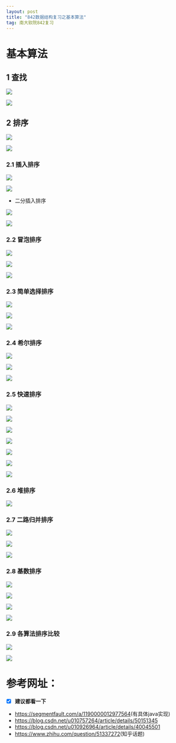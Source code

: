 ```yaml
---
layout: post
title: "842数据结构复习之基本算法"
tag: 南大软院842复习
---
```





# 基本算法

## 1 查找

![](https://ws1.sinaimg.cn/large/e93305edly1fx21qxjg0fj20hp0dm3z7.jpg)

![](https://ws1.sinaimg.cn/large/e93305edly1fx21tjc17dj20d9054748.jpg)

## 2 排序 

![](https://ws1.sinaimg.cn/large/e93305edly1fx21mea2yoj20iz09hjrx.jpg)

![](https://ws1.sinaimg.cn/large/e93305edly1fx21nluaa1j20i1050dgb.jpg)



### 2.1 插入排序

![](https://ws1.sinaimg.cn/large/e93305edly1fx21o44fqvj20hk08odfz.jpg)

![](https://ws1.sinaimg.cn/large/e93305edly1fx21odbpklj20h80cqgm4.jpg)

- 二分插入排序

![](https://ws1.sinaimg.cn/large/e93305edly1fx21pxv51bj20i906ddfz.jpg)

![](https://ws1.sinaimg.cn/large/e93305edly1fx21q4y6trj20i60bj3z2.jpg)





### 2.2 冒泡排序

![](https://ws1.sinaimg.cn/large/e93305edly1fx21wnc0qej20d0065aaf.jpg)

![](https://ws1.sinaimg.cn/large/e93305edly1fx21x2mg9nj20fy0an3z4.jpg)

![](https://ws1.sinaimg.cn/large/e93305edly1fx21xcn43rj20ei09cglw.jpg)



### 2.3 简单选择排序

![](https://ws1.sinaimg.cn/large/e93305edly1fx221almyuj20i70b7753.jpg)

![](https://ws1.sinaimg.cn/large/e93305edly1fx221o4c69j20f505yglq.jpg)

![](https://ws1.sinaimg.cn/large/e93305edly1fx2266z76wj20ha039q2z.jpg)



### 2.4 希尔排序

![](https://ws1.sinaimg.cn/large/e93305edly1fx21tsa32aj20ff0clmxg.jpg)

![](https://ws1.sinaimg.cn/large/e93305edly1fx21u4m1wyj20i30ca3z4.jpg)

![](https://ws1.sinaimg.cn/large/e93305edly1fx21uctgdnj20gw05a0t0.jpg)



### 2.5 快速排序

![](https://ws1.sinaimg.cn/large/e93305edly1fx21xpym12j20gr0983z7.jpg)

![](https://ws1.sinaimg.cn/large/e93305edly1fx21xy90wej20g40anq3d.jpg)

![](https://ws1.sinaimg.cn/large/e93305edly1fx21y73dyij20ee0bdjrm.jpg)

![](https://ws1.sinaimg.cn/large/e93305edly1fx21yhsqeoj20io064dg4.jpg)

![](https://ws1.sinaimg.cn/large/e93305edly1fx21ysbqvij20ig0bzt9j.jpg)

![](https://ws1.sinaimg.cn/large/e93305edly1fx21zw9e6wj20fu09yt96.jpg)

![](https://ws1.sinaimg.cn/large/e93305edly1fx2210mz0uj20gx0am74q.jpg)



### 2.6 堆排序

![](https://ws1.sinaimg.cn/large/e93305edly1fx226f78wtj20gq0a4js2.jpg)



### 2.7 二路归并排序

![](https://ws1.sinaimg.cn/large/e93305edly1fx226xlcunj20ip0bt0tm.jpg)

![](https://ws1.sinaimg.cn/large/e93305edly1fx2277r90dj20i50dk3zl.jpg)

![](https://ws1.sinaimg.cn/large/e93305edly1fx227v0y7cj20hq07pjrs.jpg)



### 2.8 基数排序

![](https://ws1.sinaimg.cn/large/e93305edly1fx228faorlj20fk05bq30.jpg)

![](https://ws1.sinaimg.cn/large/e93305edly1fx228rzvd8j20hu0cvgmc.jpg)

![](https://ws1.sinaimg.cn/large/e93305edly1fx229555ixj20hj06y74g.jpg)

![](https://ws1.sinaimg.cn/large/e93305edly1fx229c91x6j20fx09ojru.jpg)



### 2.9 各算法排序比较

![](https://ws1.sinaimg.cn/large/e93305edly1fx22ciw603j20x80mj0uy.jpg)

![](https://ws1.sinaimg.cn/large/e93305edly1fx22f37nw6j20x90axmy9.jpg)

# 参考网址：

- [x] **建议都看一下**

- <https://segmentfault.com/a/1190000012977564>(有具体java实现)
- <https://blog.csdn.net/u010757264/article/details/50151345>
- <https://blog.csdn.net/u010926964/article/details/40045501>
- <https://www.zhihu.com/question/51337272>(知乎话题)